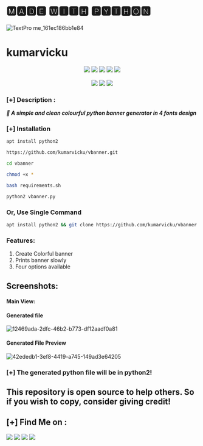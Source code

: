 
<h1>🅼🅰🅳🅴 🆆🅸🆃🅷 🅿🆈🆃🅷🅾🅽</h1>

![TextPro me_161ec186bb1e84](https://user-images.githubusercontent.com/84949946/150723955-f1b98ae4-0a6e-40ae-b140-02a738054b80.jpg)




<h1 align="center🆅🅱🅰🅽🅽🅴🆁
<pre>                           Created By <a href="https://github.com/kumarvicku">kumarvicku</a></pre></h1>

<p align="center">
  <img src="https://img.shields.io/badge/Version-1.0-black?style=for-the-badge">
  <img src="https://img.shields.io/github/stars/kumarvicku/vbanner?style=for-the-badge&color=darkblue">
  <img src="https://img.shields.io/github/forks/kumarvicku/vbanner?color=brown&style=for-the-badge">
  <img src="https://img.shields.io/github/issues/kumarvicku/vbanner?color=darkgreen&style=for-the-badge">
  <img src="https://img.shields.io/github/license/kumarvicku/vbanner?style=for-the-badge&color=darkred">   
<br>
<br>
  <img src="https://img.shields.io/badge/Author-Kumarvicku-blue?style=flat-rectangle">
  <img src="https://img.shields.io/badge/Open%20Source-Yes-black?style=flat-rectangle">
  <img src="https://img.shields.io/badge/Written%20In-Python-darkgreen?style=flat-rectangle">
</p>



### [+] Description :
***🚩 A simple and clean colourful python banner generator in 4 fonts design***

### [+] Installation

```bash
apt install python2
```

```bash
https://github.com/kumarvicku/vbanner.git
```

```bash
cd vbanner
```

```bash
chmod +x *
```

```bash
bash requirements.sh
```

```bash
python2 vbanner.py
```


### Or, Use Single Command
```bash
apt install python2 && git clone https://github.com/kumarvicku/vbanner && cd vbanner && bash requirements.sh && python2 vbanner.py
```

### Features:
1. Create Colorful banner
2. Prints banner slowly
3. Four options available

## Screenshots:

#### Main View:



#### Generated file
![12469ada-2dfc-46b2-b773-df12aadf0a81](https://user-images.githubusercontent.com/84949946/150915589-da113f46-a82b-459b-bb0e-ef7fce739c7d.jpg)



#### Generated File Preview 
![42ededb1-3ef8-4419-a745-149ad3e64205](https://user-images.githubusercontent.com/84949946/150723920-20cc0050-c330-4a61-8307-46258be75728.jpg)


### [+] The generated python file will be in python2!



## This repository is open source to help others. So if you wish to copy, consider giving credit! 

## [+] Find Me on :
<p align="left">
  <a href="https://github.com/kumarvicku"_blank"><img src="https://img.shields.io/badge/Github-kumarvicku-darkblue?style=for-the-badge&logo=github"></a>
  <a href="https://www.instagram.com/v_for_vicku/" target="_blank"><img src="https://img.shields.io/badge/IG-%40v_for_vicku-darkblue?style=for-the-badge&logo=instagram"></a>
  <a href="https://www.facebook.com/profile.php?id=100055525980457" target="_blank"><img src="https://img.shields.io/badge/Chat-Messenger-darkblue?style=for-the-badge&logo=facebook"></a>
  <a href="https://wa.me/917654707458" target="_blank"><img src="https://img.shields.io/badge/WHATSAPP-%2325D366.svg?&style=for-the-badge&logo=whatsapp&logoColor=white"></a>
</p>

